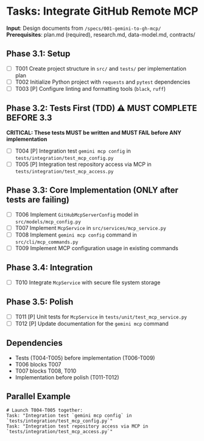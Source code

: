 # Tasks: Integrate GitHub Remote MCP

**Input**: Design documents from `/specs/001-gemini-to-gh-mcp/`
**Prerequisites**: plan.md (required), research.md, data-model.md, contracts/

## Phase 3.1: Setup
- [ ] T001 Create project structure in `src/` and `tests/` per implementation plan
- [ ] T002 Initialize Python project with `requests` and `pytest` dependencies
- [ ] T003 [P] Configure linting and formatting tools (`black`, `ruff`)

## Phase 3.2: Tests First (TDD) ⚠️ MUST COMPLETE BEFORE 3.3
**CRITICAL: These tests MUST be written and MUST FAIL before ANY implementation**
- [ ] T004 [P] Integration test `gemini mcp config` in `tests/integration/test_mcp_config.py`
- [ ] T005 [P] Integration test repository access via MCP in `tests/integration/test_mcp_access.py`

## Phase 3.3: Core Implementation (ONLY after tests are failing)
- [ ] T006 Implement `GitHubMcpServerConfig` model in `src/models/mcp_config.py`
- [ ] T007 Implement `McpService` in `src/services/mcp_service.py`
- [ ] T008 Implement `gemini mcp config` command in `src/cli/mcp_commands.py`
- [ ] T009 Implement MCP configuration usage in existing commands

## Phase 3.4: Integration
- [ ] T010 Integrate `McpService` with secure file system storage

## Phase 3.5: Polish
- [ ] T011 [P] Unit tests for `McpService` in `tests/unit/test_mcp_service.py`
- [ ] T012 [P] Update documentation for the `gemini mcp` command

## Dependencies
- Tests (T004-T005) before implementation (T006-T009)
- T006 blocks T007
- T007 blocks T008, T010
- Implementation before polish (T011-T012)

## Parallel Example
```
# Launch T004-T005 together:
Task: "Integration test `gemini mcp config` in `tests/integration/test_mcp_config.py`"
Task: "Integration test repository access via MCP in `tests/integration/test_mcp_access.py`"
```
